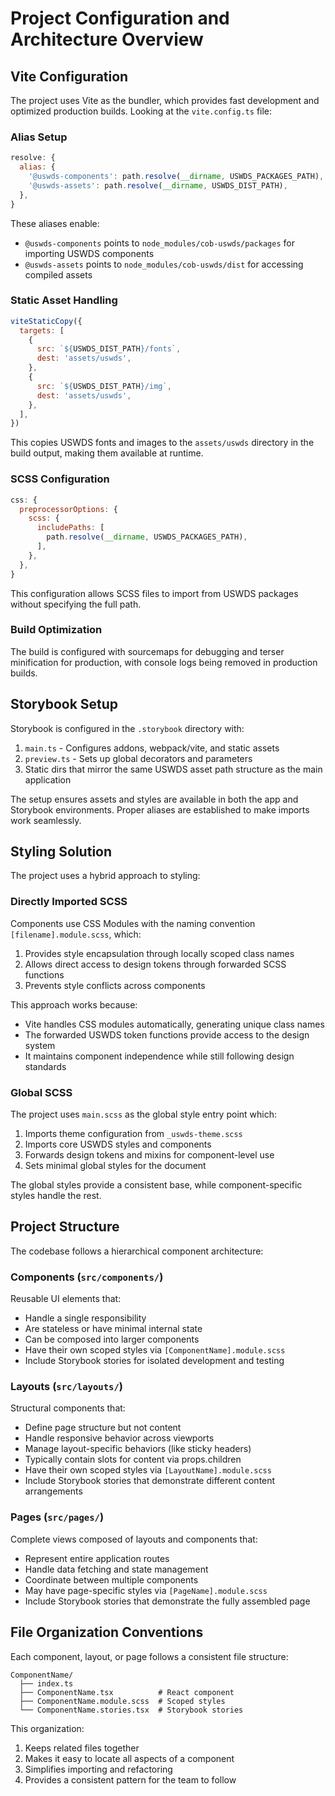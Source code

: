 # Project Configuration and Architecture Overview

## Vite Configuration

The project uses Vite as the bundler, which provides fast development and optimized production builds. Looking at the `vite.config.ts` file:

### Alias Setup
```javascript
resolve: {
  alias: {
    '@uswds-components': path.resolve(__dirname, USWDS_PACKAGES_PATH),
    '@uswds-assets': path.resolve(__dirname, USWDS_DIST_PATH),
  },
}
```

These aliases enable:
- `@uswds-components` points to `node_modules/cob-uswds/packages` for importing USWDS components
- `@uswds-assets` points to `node_modules/cob-uswds/dist` for accessing compiled assets

### Static Asset Handling
```javascript
viteStaticCopy({
  targets: [
    {
      src: `${USWDS_DIST_PATH}/fonts`,
      dest: 'assets/uswds',
    },
    {
      src: `${USWDS_DIST_PATH}/img`,
      dest: 'assets/uswds',
    },
  ],
})
```

This copies USWDS fonts and images to the `assets/uswds` directory in the build output, making them available at runtime.

### SCSS Configuration
```javascript
css: {
  preprocessorOptions: {
    scss: {
      includePaths: [
        path.resolve(__dirname, USWDS_PACKAGES_PATH),
      ],
    },
  },
}
```

This configuration allows SCSS files to import from USWDS packages without specifying the full path.

### Build Optimization
The build is configured with sourcemaps for debugging and terser minification for production, with console logs being removed in production builds.

## Storybook Setup

Storybook is configured in the `.storybook` directory with:

1. `main.ts` - Configures addons, webpack/vite, and static assets
2. `preview.ts` - Sets up global decorators and parameters
3. Static dirs that mirror the same USWDS asset path structure as the main application

The setup ensures assets and styles are available in both the app and Storybook environments. Proper aliases are established to make imports work seamlessly.

## Styling Solution

The project uses a hybrid approach to styling:

### Directly Imported SCSS
Components use CSS Modules with the naming convention `[filename].module.scss`, which:

1. Provides style encapsulation through locally scoped class names
2. Allows direct access to design tokens through forwarded SCSS functions
3. Prevents style conflicts across components

This approach works because:
- Vite handles CSS modules automatically, generating unique class names
- The forwarded USWDS token functions provide access to the design system
- It maintains component independence while still following design standards

### Global SCSS
The project uses `main.scss` as the global style entry point which:

1. Imports theme configuration from `_uswds-theme.scss`
2. Imports core USWDS styles and components
3. Forwards design tokens and mixins for component-level use
4. Sets minimal global styles for the document

The global styles provide a consistent base, while component-specific styles handle the rest.

## Project Structure

The codebase follows a hierarchical component architecture:

### Components (`src/components/`)
Reusable UI elements that:
- Handle a single responsibility
- Are stateless or have minimal internal state
- Can be composed into larger components
- Have their own scoped styles via `[ComponentName].module.scss`
- Include Storybook stories for isolated development and testing

### Layouts (`src/layouts/`)
Structural components that:
- Define page structure but not content
- Handle responsive behavior across viewports
- Manage layout-specific behaviors (like sticky headers)
- Typically contain slots for content via props.children
- Have their own scoped styles via `[LayoutName].module.scss`
- Include Storybook stories that demonstrate different content arrangements

### Pages (`src/pages/`)
Complete views composed of layouts and components that:
- Represent entire application routes
- Handle data fetching and state management
- Coordinate between multiple components
- May have page-specific styles via `[PageName].module.scss`
- Include Storybook stories that demonstrate the fully assembled page

## File Organization Conventions

Each component, layout, or page follows a consistent file structure:

```
ComponentName/
  ├── index.ts
  ├── ComponentName.tsx          # React component
  ├── ComponentName.module.scss  # Scoped styles
  └── ComponentName.stories.tsx  # Storybook stories
```

This organization:
1. Keeps related files together
2. Makes it easy to locate all aspects of a component
3. Simplifies importing and refactoring
4. Provides a consistent pattern for the team to follow

